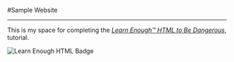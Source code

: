 #Sample Website
***

This is my space for completing the [*Learn Enough™ HTML to Be Dangerous*](https://www.learnenough.com/course/learn_enough_html/html/html_intro/project_start), tutorial.   

![Learn Enough HTML Badge](/Users/tik/desktop/LE/HTML_Image.png)
